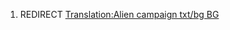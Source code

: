 1.  REDIRECT [Translation:Alien campaign txt/bg
    BG](Translation:Alien_campaign_txt/bg_BG "wikilink")